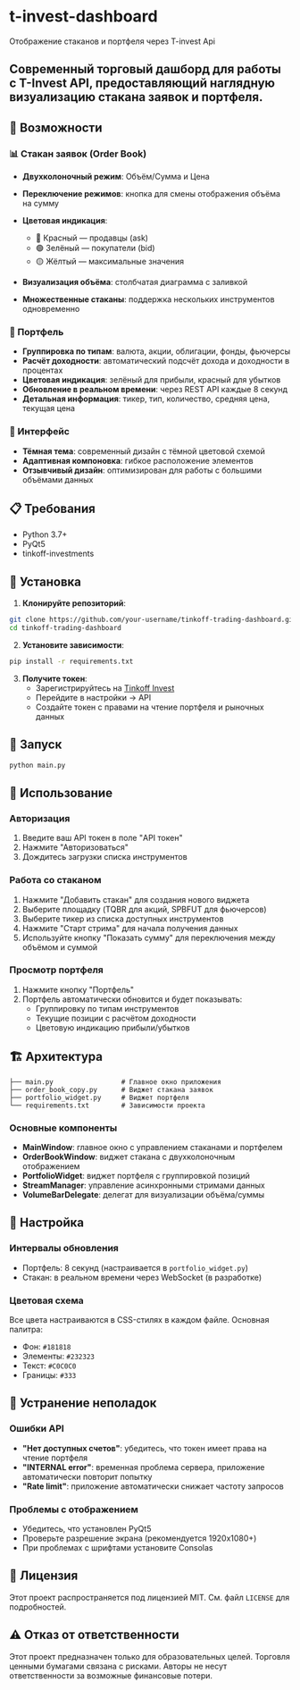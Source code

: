 # t-invest-dashboard
Отображение стаканов и портфеля через T-invest Api

## Современный торговый дашборд для работы с T-Invest API, предоставляющий наглядную визуализацию стакана заявок и портфеля.

## 🚀 Возможности

### 📊 Стакан заявок (Order Book)
- **Двухколоночный режим**: Объём/Сумма и Цена
- **Переключение режимов**: кнопка для смены отображения объёма на сумму
- **Цветовая индикация**: 
  - 🔴 Красный — продавцы (ask)
  - 🟢 Зелёный — покупатели (bid)
  - 🟡 Жёлтый — максимальные значения
    
- **Визуализация объёма**: столбчатая диаграмма с заливкой
- **Множественные стаканы**: поддержка нескольких инструментов одновременно

### 💼 Портфель
- **Группировка по типам**: валюта, акции, облигации, фонды, фьючерсы
- **Расчёт доходности**: автоматический подсчёт дохода и доходности в процентах
- **Цветовая индикация**: зелёный для прибыли, красный для убытков
- **Обновление в реальном времени**: через REST API каждые 8 секунд
- **Детальная информация**: тикер, тип, количество, средняя цена, текущая цена

### 🎨 Интерфейс
- **Тёмная тема**: современный дизайн с тёмной цветовой схемой
- **Адаптивная компоновка**: гибкое расположение элементов
- **Отзывчивый дизайн**: оптимизирован для работы с большими объёмами данных

## 📋 Требования

- Python 3.7+
- PyQt5
- tinkoff-investments

## 🔧 Установка

1. **Клонируйте репозиторий**:
```bash
git clone https://github.com/your-username/tinkoff-trading-dashboard.git
cd tinkoff-trading-dashboard
```

2. **Установите зависимости**:
```bash
pip install -r requirements.txt
```

3. **Получите токен**:
   - Зарегистрируйтесь на [Tinkoff Invest](https://www.tinkoff.ru/invest/)
   - Перейдите в настройки → API
   - Создайте токен с правами на чтение портфеля и рыночных данных

## 🚀 Запуск

```bash
python main.py
```

## 📖 Использование

### Авторизация
1. Введите ваш API токен в поле "API токен"
2. Нажмите "Авторизоваться"
3. Дождитесь загрузки списка инструментов

### Работа со стаканом
1. Нажмите "Добавить стакан" для создания нового виджета
2. Выберите площадку (TQBR для акций, SPBFUT для фьючерсов)
3. Выберите тикер из списка доступных инструментов
4. Нажмите "Старт стрима" для начала получения данных
5. Используйте кнопку "Показать сумму" для переключения между объёмом и суммой

### Просмотр портфеля
1. Нажмите кнопку "Портфель"
2. Портфель автоматически обновится и будет показывать:
   - Группировку по типам инструментов
   - Текущие позиции с расчётом доходности
   - Цветовую индикацию прибыли/убытков

## 🏗️ Архитектура

```
├── main.py                 # Главное окно приложения
├── order_book_copy.py      # Виджет стакана заявок
├── portfolio_widget.py     # Виджет портфеля
└── requirements.txt        # Зависимости проекта
```

### Основные компоненты

- **MainWindow**: главное окно с управлением стаканами и портфелем
- **OrderBookWindow**: виджет стакана с двухколоночным отображением
- **PortfolioWidget**: виджет портфеля с группировкой позиций
- **StreamManager**: управление асинхронными стримами данных
- **VolumeBarDelegate**: делегат для визуализации объёма/суммы

## 🔧 Настройка

### Интервалы обновления
- Портфель: 8 секунд (настраивается в `portfolio_widget.py`)
- Стакан: в реальном времени через WebSocket (в разработке)

### Цветовая схема
Все цвета настраиваются в CSS-стилях в каждом файле. Основная палитра:
- Фон: `#181818`
- Элементы: `#232323`
- Текст: `#C0C0C0`
- Границы: `#333`

## 🐛 Устранение неполадок

### Ошибки API
- **"Нет доступных счетов"**: убедитесь, что токен имеет права на чтение портфеля
- **"INTERNAL error"**: временная проблема сервера, приложение автоматически повторит попытку
- **"Rate limit"**: приложение автоматически снижает частоту запросов

### Проблемы с отображением
- Убедитесь, что установлен PyQt5
- Проверьте разрешение экрана (рекомендуется 1920x1080+)
- При проблемах с шрифтами установите Consolas


## 📄 Лицензия

Этот проект распространяется под лицензией MIT. См. файл `LICENSE` для подробностей.

## ⚠️ Отказ от ответственности

Этот проект предназначен только для образовательных целей. Торговля ценными бумагами связана с рисками. Авторы не несут ответственности за возможные финансовые потери.
